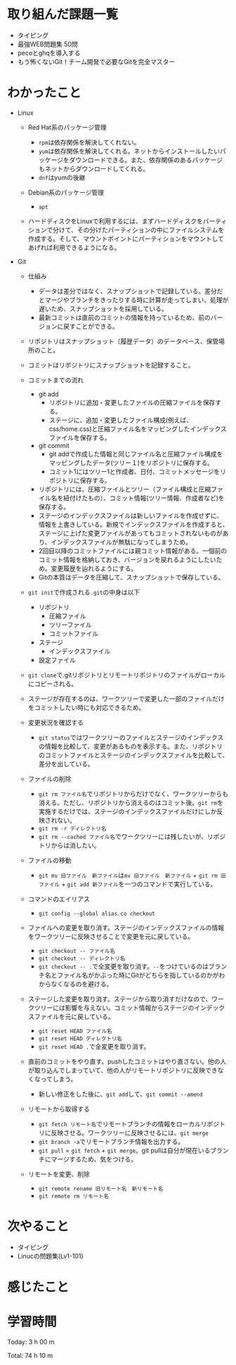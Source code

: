 # 取り組んだ課題一覧
- タイピング
- 最強WEB問題集 50問
- pecoとghqを導入する
- もう怖くないGit！チーム開発で必要なGitを完全マスター

# わかったこと

- Linux
  - Red Hat系のパッケージ管理
    - `rpm`は依存関係を解決してくれない。
    - `yum`は依存関係を解決してくれる。ネットからインストールしたいパッケージをダウンロードできる。また、依存関係のあるパッケージもネットからダウンロードしてくれる。
    - `dnf`はyumの後継
  - Debian系のパッケージ管理
    - `apt`

  - ハードディスクをLinuxで利用するには、まずハードディスクをパーティションで分けて、その分けたパーティションの中にファイルシステムを作成する。そして、マウントポイントにパーティションをマウントしてあげれば利用できるようになる。

- Git
  - 仕組み
    - データは差分ではなく、スナップショットで記録している。差分だとマージやブランチをきったりする時に計算が走ってしまい、処理が遅いため、スナップショットを採用している。
    - 最新コミットは直前のコミットの情報を持っているため、前のバージョンに戻すことができる。
  - リポジトリはスナップショット（履歴データ）のデータベース、保管場所のこと。
  - コミットはリポジトリにスナップショットを記録すること。

  - コミットまでの流れ
    - git add
      - リポジトリに追加・変更したファイルの圧縮ファイルを保存する。
      - ステージに、追加・変更したファイル構成(例えば、css/home.css)と圧縮ファイル名をマッピングしたインデックスファイルを保存する。
    - git commit
      - git addで作成した情報と同じファイル名と圧縮ファイル構成をマッピングしたデータ(ツリー１)をリポジトリに保存する。
      - コミット1にはツリー1と作成者、日付、コミットメッセージをリポジトリに保存する。
    - リポジトリには、圧縮ファイルとツリー（ファイル構成と圧縮ファイル名を紐付けたもの）、コミット情報(ツリー情報、作成者など)を保存する。
    - ステージのインデックスファイルは新しいファイルを作成せずに、情報を上書きしている。新規でインデックスファイルを作成すると、ステージに上げた変更ファイルがあってもコミットされないものがあり、インデックスファイルが無駄になってしまうため。
    - 2回目以降のコミットファイルには親コミット情報がある。一個前のコミット情報を格納しておき、バージョンを戻れるようにしたいため。変更履歴を辿れるようにする。
    - Gitの本質はデータを圧縮して、スナップショットで保存している。

  - `git init`で作成される`.git`の中身は以下
    - リポジトリ
      - 圧縮ファイル
      - ツリーファイル
      - コミットファイル
    - ステージ
      - インデックスファイル
    - 設定ファイル

  - `git clone`で.gitリポジトリとリモートリポジトリのファイルがローカルにコピーされる。
  - ステージが存在するのは、ワークツリーで変更した一部のファイルだけをコミットしたい時にも対応できるため。

  - 変更状況を確認する
    - `git status`ではワークツリーのファイルとステージのインデックスの情報を比較して、変更があるものを表示する。また、リポジトリのコミットファイルとステージのインデックスファイルを比較して、差分を出している。

  - ファイルの削除
    - `git rm ファイル名`でリポジトリからだけでなく、ワークツリーからも消える。ただし、リポジトリから消えるのはコミット後。`git rm`を実施するだけでは、ステージのインデックスファイルだけにしか反映されない。
    - `git rm -r ディレクトリ名`
    - `git rm --cached ファイル名`でワークツリーには残したいが、リポジトリからは消したい。

  - ファイルの移動
    - `git mv 旧ファイル　新ファイル`は`mv 旧ファイル　新ファイル` + `git rm 旧ファイル` + `git add 新ファイル`を一つのコマンドで実行している。

  - コマンドのエイリアス
    - `git config --global alias.co checkout`

  - ファイルへの変更を取り消す。ステージのインデックスファイルの情報をワークツリーに反映させることで変更を元に戻している。
    - `git checkout -- ファイル名`
    - `git checkout -- ディレクトリ名`
    - `git checkout -- .`で全変更を取り消す。`--`をつけているのはブランチ名とファイル名がかぶった時にGitがどちらを指しているのかがわからなくなるのを避ける。

  - ステージした変更を取り消す。ステージから取り消すだけなので、ワークツリーには影響を与えない。コミット情報からステージのインデックスファイルを元に戻している。
    - `git reset HEAD ファイル名`
    - `git reset HEAD ディレクトリ名`
    - `git reset HEAD .`で全変更を取り消す。

  - 直前のコミットをやり直す。pushしたコミットはやり直さない。他の人が取り込んでしまっていて、他の人がリモートリポジトリに反映できなくなってしまう。
    - 新しい修正をした後に、`git add`して、`git commit --amend`

  - リモートから取得する
    - `git fetch リモート名`でリモートブランチの情報をローカルリポジトリに反映させる。ワークツリーに反映させるには、`git merge`
    - `git branch -a`でリモートブランチ情報を出力する。
    - `git pull` = `git fetch` + `git merge`。git pullは自分が現在いるブランチにマージするため、気をつける。

  - リモートを変更、削除
    - `git remote rename 旧リモート名　新リモート名`
    - `git remote rm リモート名`
  
# 次やること
- タイピング
- Linucの問題集(Lv1-101)


# 感じたこと

# 学習時間
Today: 3 h 00 m

Total: 74 h 10 m
